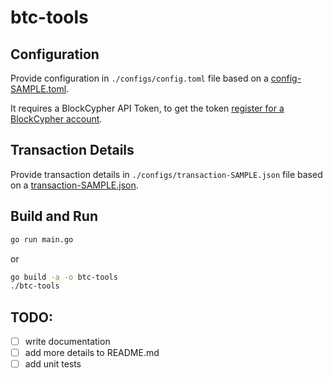# btc-tools

## Configuration

Provide configuration in `./configs/config.toml` file based on a [config-SAMPLE.toml].

It requires a BlockCypher API Token, to get the token [register for a BlockCypher account].

[config-SAMPLE.toml]: ./configs/config-SAMPLE.toml
[register for a BlockCypher account]: https://accounts.blockcypher.com/

## Transaction Details

Provide transaction details in `./configs/transaction-SAMPLE.json` file based on a
[transaction-SAMPLE.json].

[transaction-SAMPLE.json]: ./configs/transaction-SAMPLE.json

## Build and Run

```sh
go run main.go
```

or

```sh
go build -a -o btc-tools
./btc-tools
```

## TODO:
- [ ] write documentation
- [ ] add more details to README.md
- [ ] add unit tests
